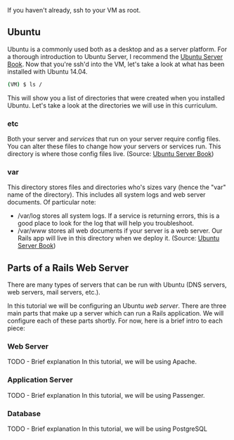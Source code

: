 If you haven't already, ssh to your VM as root.

## Ubuntu

Ubuntu is a commonly used both as a desktop and as a server platform.  For a thorough introduction to Ubuntu Server, I recommend the [Ubuntu Server Book](http://www.amazon.com/Official-Ubuntu-Server-Book-Edition/dp/0133017532#).  Now that you're ssh'd into the VM, let's take a look at what has been installed with Ubuntu 14.04.

```bash
(VM) $ ls /
```

This will show you a list of directories that were created when you installed Ubuntu.  Let's take a look at the directories we will use in this curriculum.

### etc
Both your server and *services* that run on your server require config files.  You can alter these files to change how your servers or services run.  This directory is where those config files live.  (Source: [Ubuntu Server Book](http://www.amazon.com/Official-Ubuntu-Server-Book-Edition/dp/0133017532#))

### var
This directory stores files and directories who's sizes vary (hence the "var" name of the directory).  This includes all system logs and web server documents.  Of particular note:
* /var/log stores all system logs.  If a service is returning errors, this is a good place to look for the log that will help you troubleshoot.
* /var/www stores all web documents if your server is a web server.  Our Rails app will live in this directory when we deploy it.
(Source: [Ubuntu Server Book](http://www.amazon.com/Official-Ubuntu-Server-Book-Edition/dp/0133017532#))

## Parts of a Rails Web Server

There are many types of servers that can be run with Ubuntu (DNS servers, web servers, mail servers, etc.).

In this tutorial we will be configuring an Ubuntu *web server*.  There are three main parts that make up a server which can run a Rails application.  We will configure each of these parts shortly.  For now, here is a brief intro to each piece:

### Web Server
TODO - Brief explanation
In this tutorial, we will be using Apache.

### Application Server
TODO - Brief explanation
In this tutorial, we will be using Passenger.

### Database
TODO - Brief explanation
In this tutorial, we will be using PostgreSQL
  
